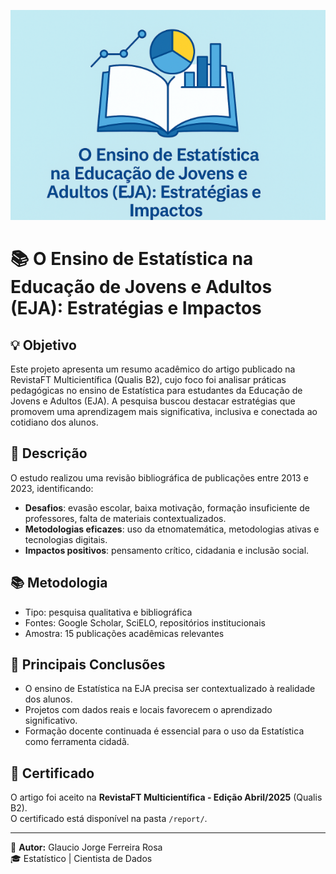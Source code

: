 <p align="center">
  <img src="https://github.com/GJFR71/Ensino_Estatistica_EJA/blob/main/Capa_Publ_Artigo_EJA.png" width="800"/>
</p>


# 📚 O Ensino de Estatística na Educação de Jovens e Adultos (EJA): Estratégias e Impactos

## 💡 Objetivo
Este projeto apresenta um resumo acadêmico do artigo publicado na RevistaFT Multicientífica (Qualis B2), cujo foco foi analisar práticas pedagógicas no ensino de Estatística para estudantes da Educação de Jovens e Adultos (EJA). A pesquisa buscou destacar estratégias que promovem uma aprendizagem mais significativa, inclusiva e conectada ao cotidiano dos alunos.

## 📝 Descrição
O estudo realizou uma revisão bibliográfica de publicações entre 2013 e 2023, identificando:

- **Desafios**: evasão escolar, baixa motivação, formação insuficiente de professores, falta de materiais contextualizados.  
- **Metodologias eficazes**: uso da etnomatemática, metodologias ativas e tecnologias digitais.  
- **Impactos positivos**: pensamento crítico, cidadania e inclusão social.

## 📚 Metodologia
- Tipo: pesquisa qualitativa e bibliográfica  
- Fontes: Google Scholar, SciELO, repositórios institucionais  
- Amostra: 15 publicações acadêmicas relevantes

## 📌 Principais Conclusões
- O ensino de Estatística na EJA precisa ser contextualizado à realidade dos alunos.  
- Projetos com dados reais e locais favorecem o aprendizado significativo.  
- Formação docente continuada é essencial para o uso da Estatística como ferramenta cidadã.

## 📄 Certificado
O artigo foi aceito na **RevistaFT Multicientífica - Edição Abril/2025** (Qualis B2).  
O certificado está disponível na pasta `/report/`.

---

👤 **Autor:** Glaucio Jorge Ferreira Rosa  
🎓 Estatístico | Cientista de Dados
